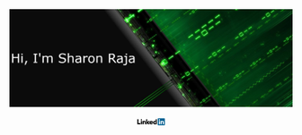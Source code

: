 <img src="./asserts/green-cover.png">
<p align="center"><a href="https://www.linkedin.com/in/sharon-raja-b07487147">
<img align="center" src="./asserts/LinkedIn.png" width="50px" alt="Linkedin account">
</a></p>
<!--
**SharonRaja/SharonRaja** is a ✨ _special_ ✨ repository because its `README.md` (this file) appears on your GitHub profile.

Here are some ideas to get you started:

- 🔭 I’m currently working on ...
- 🌱 I’m currently learning ...
- 👯 I’m looking to collaborate on ...
- 🤔 I’m looking for help with ...
- 💬 Ask me about ...
- 📫 How to reach me: ...
- 😄 Pronouns: ...
- ⚡ Fun fact: ...
-->
